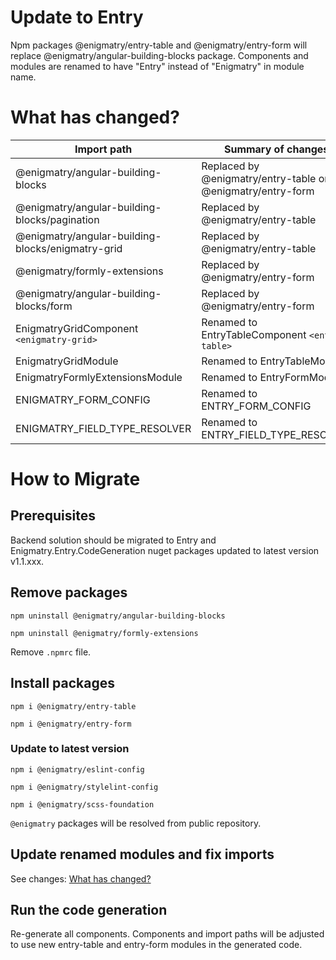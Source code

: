 # Update to Entry

Npm packages @enigmatry/entry-table and @enigmatry/entry-form will replace @enigmatry/angular-building-blocks package. Components and modules are renamed to have "Entry" instead of "Enigmatry" in module name.

# What has changed?

| Import path | Summary of changes
|-|-|
| @enigmatry/angular-building-blocks | Replaced by @enigmatry/entry-table or @enigmatry/entry-form |
| @enigmatry/angular-building-blocks/pagination | Replaced by @enigmatry/entry-table |
| @enigmatry/angular-building-blocks/enigmatry-grid | Replaced by @enigmatry/entry-table |
| @enigmatry/formly-extensions | Replaced by @enigmatry/entry-form |
| @enigmatry/angular-building-blocks/form | Replaced by @enigmatry/entry-form |
| EnigmatryGridComponent `<enigmatry-grid>` | Renamed to EntryTableComponent `<entry-table>` |
| EnigmatryGridModule | Renamed to EntryTableModule |
| EnigmatryFormlyExtensionsModule | Renamed to EntryFormModule |
| ENIGMATRY_FORM_CONFIG | Renamed to ENTRY_FORM_CONFIG |
| ENIGMATRY_FIELD_TYPE_RESOLVER | Renamed to ENTRY_FIELD_TYPE_RESOLVER |

# How to Migrate
## Prerequisites

Backend solution should be migrated to Entry and Enigmatry.Entry.CodeGeneration nuget packages updated to latest version v1.1.xxx.

## Remove packages 

```
npm uninstall @enigmatry/angular-building-blocks

npm uninstall @enigmatry/formly-extensions
```

Remove `.npmrc` file.


## Install packages

```
npm i @enigmatry/entry-table

npm i @enigmatry/entry-form
```

### Update to latest version

```
npm i @enigmatry/eslint-config

npm i @enigmatry/stylelint-config

npm i @enigmatry/scss-foundation
```

`@enigmatry` packages will be resolved from public repository.

## Update renamed modules and fix imports

See changes: [What has changed?](#what-has-changed)

## Run the code generation

Re-generate all components. Components and import paths will be adjusted to use new entry-table and entry-form modules in the generated code.